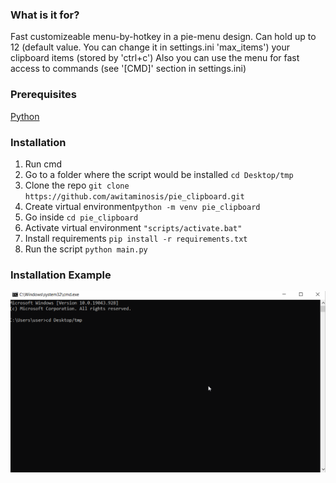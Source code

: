 ### What is it for?
Fast customizeable menu-by-hotkey in a pie-menu design. 
Can hold up to 12 (default value. You can change it in settings.ini 'max_items') your clipboard items (stored by 'ctrl+c')
Also you can use the menu for fast access to commands (see '[CMD]' section in settings.ini)

### Prerequisites
[Python](https://www.python.org/downloads/)

### Installation
1. Run cmd
2. Go to a folder where the script would be installed ```cd Desktop/tmp```
3. Clone the repo ```git clone https://github.com/awitaminosis/pie_clipboard.git```
4. Create virtual environment```python -m venv pie_clipboard```
5. Go inside ```cd pie_clipboard```
5. Activate virtual environment ```"scripts/activate.bat"```
6. Install requirements ```pip install -r requirements.txt```
7. Run the script ```python main.py```

### Installation Example
![example output](static/example.gif)
